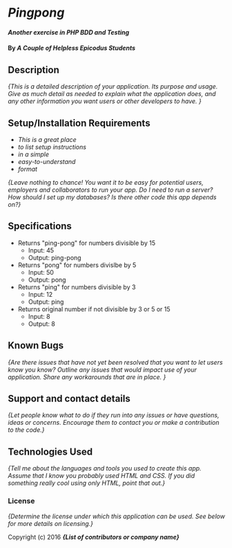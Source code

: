 # _Pingpong_

#### _Another exercise in PHP BDD and Testing_

#### By _**A Couple of Helpless Epicodus Students**_

## Description

_{This is a detailed description of your application. Its purpose and usage.  Give as much detail as needed to explain what the application does, and any other information you want users or other developers to have. }_

## Setup/Installation Requirements

* _This is a great place_
* _to list setup instructions_
* _in a simple_
* _easy-to-understand_
* _format_

_{Leave nothing to chance! You want it to be easy for potential users, employers and collaborators to run your app. Do I need to run a server? How should I set up my databases? Is there other code this app depends on?}_

## Specifications

* Returns "ping-pong" for numbers divisible by 15
    * Input: 45
    * Output: ping-pong
* Returns "pong" for numbers divislbe by 5
    * Input: 50
    * Output: pong
* Returns "ping" for numbers divisible by 3
    * Input: 12
    * Output: ping
* Returns original number if not divisible by 3 or 5 or 15
    * Input: 8
    * Output: 8

## Known Bugs

_{Are there issues that have not yet been resolved that you want to let users know you know?  Outline any issues that would impact use of your application.  Share any workarounds that are in place. }_

## Support and contact details

_{Let people know what to do if they run into any issues or have questions, ideas or concerns.  Encourage them to contact you or make a contribution to the code.}_

## Technologies Used

_{Tell me about the languages and tools you used to create this app. Assume that I know you probably used HTML and CSS. If you did something really cool using only HTML, point that out.}_

### License

*{Determine the license under which this application can be used.  See below for more details on licensing.}*

Copyright (c) 2016 **_{List of contributors or company name}_**
